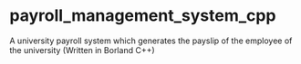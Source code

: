 # payroll_management_system_cpp
A university payroll system which generates the payslip of the employee of the university (Written in Borland C++)
